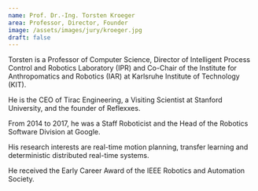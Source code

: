 ```yaml
---
name: Prof. Dr.-Ing. Torsten Kroeger
area: Professor, Director, Founder
image: /assets/images/jury/kroeger.jpg
draft: false
---
```


Torsten is a Professor of Computer Science, Director of Intelligent Process Control and Robotics Laboratory (IPR) and Co-Chair of the Institute for Anthropomatics and Robotics (IAR) at Karlsruhe Institute of Technology (KIT).

He is the CEO of Tirac Engineering, a Visiting Scientist at Stanford University, and the founder of Reflexxes.

From 2014 to 2017, he was a Staff Roboticist and the Head of the Robotics Software Division at Google.

His research interests are real-time motion planning, transfer learning and deterministic distributed real-time systems.

He received the Early Career Award of the IEEE Robotics and Automation Society.
